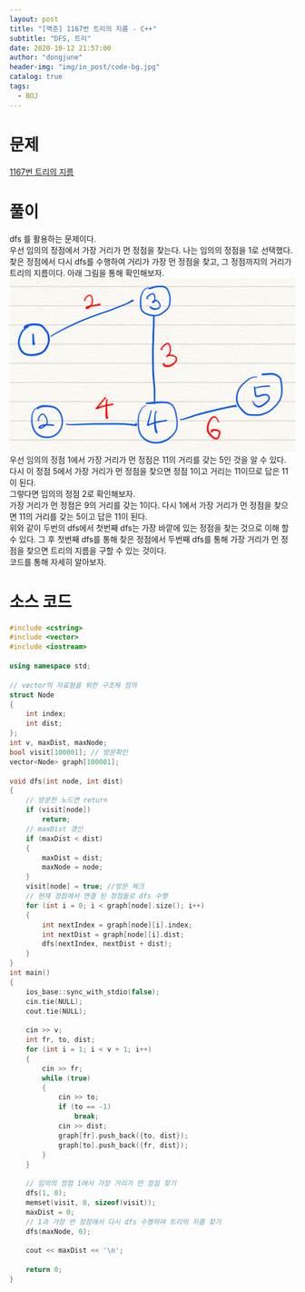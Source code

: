```yaml
---
layout: post
title: "[백준] 1167번 트리의 지름 - C++"
subtitle: "DFS, 트리"
date: 2020-10-12 21:57:00
author: "dongjune"
header-img: "img/in_post/code-bg.jpg"
catalog: true
tags:
  - BOJ
---
```


# 문제

[1167번 트리의 지름](https://www.acmicpc.net/problem/1167)

# 풀이

dfs 를 활용하는 문제이다.  
우선 임의의 정점에서 가장 거리가 먼 정점을 찾는다. 나는 임의의 정점을 1로 선택했다.  
찾은 정점에서 다시 dfs를 수행하여 거리가 가장 먼 정점을 찾고, 그 정점까지의 거리가 트리의 지름이다. 아래 그림을 통해 확인해보자.  
![1](/assets/img/1167-1.png)  
우선 임의의 정점 1에서 가장 거리가 먼 정점은 11의 거리를 갖는 5인 것을 알 수 있다. 다시 이 정점 5에서 가장 거리가 먼 정점을 찾으면 정점 1이고 거리는 11이므로 답은 11이 된다.  
그렇다면 임의의 정점 2로 확인해보자.  
가장 거리가 먼 정점은 9의 거리를 갖는 1이다. 다시 1에서 가장 거리가 먼 정점을 찾으면 11의 거리를 갖는 5이고 답은 11이 된다.  
위와 같이 두번의 dfs에서 첫번째 dfs는 가장 바깥에 있는 정점을 찾는 것으로 이해 할 수 있다. 그 후 첫번째 dfs를 통해 찾은 정점에서 두번째 dfs를 통해 가장 거리가 먼 정점을 찾으면 트리의 지름을 구할 수 있는 것이다.  
코드를 통해 자세히 알아보자.

# 소스 코드

```c++
#include <cstring>
#include <vector>
#include <iostream>

using namespace std;

// vector의 자료형을 위한 구조체 정의
struct Node
{
    int index;
    int dist;
};
int v, maxDist, maxNode;
bool visit[100001]; // 방문확인
vector<Node> graph[100001];

void dfs(int node, int dist)
{
    // 방문한 노드면 return
    if (visit[node])
        return;
    // maxDist 갱신
    if (maxDist < dist)
    {
        maxDist = dist;
        maxNode = node;
    }
    visit[node] = true; //방문 체크
    // 현재 정점에서 연결 된 정점들로 dfs 수행
    for (int i = 0; i < graph[node].size(); i++)
    {
        int nextIndex = graph[node][i].index;
        int nextDist = graph[node][i].dist;
        dfs(nextIndex, nextDist + dist);
    }
}
int main()
{
    ios_base::sync_with_stdio(false);
    cin.tie(NULL);
    cout.tie(NULL);

    cin >> v;
    int fr, to, dist;
    for (int i = 1; i < v + 1; i++)
    {
        cin >> fr;
        while (true)
        {
            cin >> to;
            if (to == -1)
                break;
            cin >> dist;
            graph[fr].push_back({to, dist});
            graph[to].push_back({fr, dist});
        }
    }

    // 임의의 정점 1에서 가장 거리가 먼 정점 찾기
    dfs(1, 0);
    memset(visit, 0, sizeof(visit));
    maxDist = 0;
    // 1과 가장 먼 정점에서 다시 dfs 수행하여 트리의 지름 찾기
    dfs(maxNode, 0);

    cout << maxDist << '\n';

    return 0;
}
```
